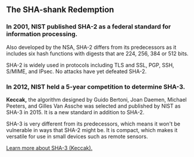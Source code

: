 ## The SHA-shank Redemption

### In 2001, NIST published SHA-2 as a federal standard for information processing.  

Also developed by the NSA, SHA-2 differs from its predecessors as it includes six hash functions with digests that are 224, 256, 384 or 512 bits. 

SHA-2 is widely used in protocols including TLS and SSL, PGP, SSH, S/MIME, and IPsec.  No attacks have yet defeated SHA-2.

### In 2012, NIST held a 5-year competition to determine SHA-3. 

**Keccak,** the algorithm designed by Guido Bertoni, Joan Daemen, Michael Peeters, and Gilles Van Assche was selected and published by NIST as SHA-3 in 2015.  It is  a new standard in addition to SHA-2.

SHA-3 is very different from its predecessors, which means it won't be vulnerable in ways that SHA-2 might be. It is compact, which makes it versatile for use in small devices such as remote sensors. 

[Learn more about SHA-3 (Keccak).](http://keccak.noekeon.org/)
